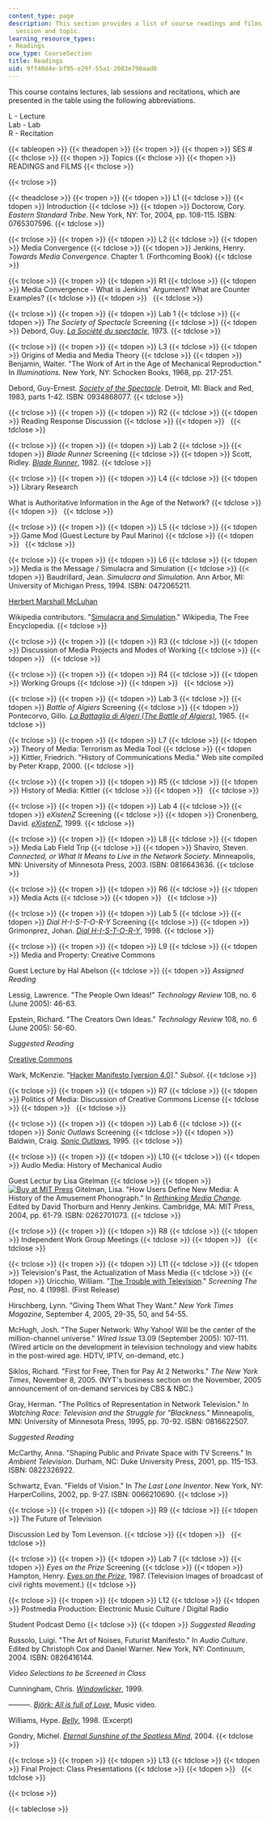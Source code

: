 ```yaml
---
content_type: page
description: This section provides a list of course readings and films organized by
  session and topic.
learning_resource_types:
- Readings
ocw_type: CourseSection
title: Readings
uid: 9ff40d4e-bf95-e29f-55a1-2083e790aad0
---
```


This course contains lectures, lab sessions and recitations, which are presented in the table using the following abbreviations.

L - Lecture  
Lab - Lab  
R - Recitation

{{< tableopen >}}
{{< theadopen >}}
{{< tropen >}}
{{< thopen >}}
SES #
{{< thclose >}}
{{< thopen >}}
Topics
{{< thclose >}}
{{< thopen >}}
READINGS and FILMS
{{< thclose >}}

{{< trclose >}}

{{< theadclose >}}
{{< tropen >}}
{{< tdopen >}}
L1
{{< tdclose >}}
{{< tdopen >}}
Introduction
{{< tdclose >}}
{{< tdopen >}}
Doctorow, Cory. _Eastern Standard Tribe_. New York, NY: Tor, 2004, pp. 108-115. ISBN: 0765307596.
{{< tdclose >}}

{{< trclose >}}
{{< tropen >}}
{{< tdopen >}}
L2
{{< tdclose >}}
{{< tdopen >}}
Media Convergence
{{< tdclose >}}
{{< tdopen >}}
Jenkins, Henry. _Towards Media Convergence_. Chapter 1. (Forthcoming Book)
{{< tdclose >}}

{{< trclose >}}
{{< tropen >}}
{{< tdopen >}}
R1
{{< tdclose >}}
{{< tdopen >}}
Media Convergence - What is Jenkins' Argument? What are Counter Examples?
{{< tdclose >}}
{{< tdopen >}}
 
{{< tdclose >}}

{{< trclose >}}
{{< tropen >}}
{{< tdopen >}}
Lab 1
{{< tdclose >}}
{{< tdopen >}}
_The Society of Spectacle_ Screening
{{< tdclose >}}
{{< tdopen >}}
Debord, Guy. [_La Société du spectacle_](http://www.imdb.com/title/tt0070712/), 1973.
{{< tdclose >}}

{{< trclose >}}
{{< tropen >}}
{{< tdopen >}}
L3
{{< tdclose >}}
{{< tdopen >}}
Origins of Media and Media Theory
{{< tdclose >}}
{{< tdopen >}}
Benjamin, Walter. "The Work of Art in the Age of Mechanical Reproduction." In _Illuminations._ New York, NY: Schocken Books, 1968, pp. 217-251.  
  
Debord, Guy-Ernest. [_Society of the Spectacle_](http://library.nothingness.org/articles/all/en/display/16). Detroit, MI: Black and Red, 1983, parts 1-42. ISBN: 0934868077.
{{< tdclose >}}

{{< trclose >}}
{{< tropen >}}
{{< tdopen >}}
R2
{{< tdclose >}}
{{< tdopen >}}
Reading Response Discussion
{{< tdclose >}}
{{< tdopen >}}
 
{{< tdclose >}}

{{< trclose >}}
{{< tropen >}}
{{< tdopen >}}
Lab 2
{{< tdclose >}}
{{< tdopen >}}
_Blade Runner_ Screening
{{< tdclose >}}
{{< tdopen >}}
Scott, Ridley. [_Blade Runner_](http://www.imdb.com/title/tt0083658/), 1982.
{{< tdclose >}}

{{< trclose >}}
{{< tropen >}}
{{< tdopen >}}
L4
{{< tdclose >}}
{{< tdopen >}}
Library Research  
  
What is Authoritative Information in the Age of the Network?
{{< tdclose >}}
{{< tdopen >}}
 
{{< tdclose >}}

{{< trclose >}}
{{< tropen >}}
{{< tdopen >}}
L5
{{< tdclose >}}
{{< tdopen >}}
Game Mod (Guest Lecture by Paul Marino)
{{< tdclose >}}
{{< tdopen >}}
 
{{< tdclose >}}

{{< trclose >}}
{{< tropen >}}
{{< tdopen >}}
L6
{{< tdclose >}}
{{< tdopen >}}
Media is the Message / Simulacra and Simulation
{{< tdclose >}}
{{< tdopen >}}
Baudrillard, Jean. _Simulacra and Simulation_. Ann Arbor, MI: University of Michigan Press, 1994. ISBN: 0472065211.  
  
[Herbert Marshall McLuhan](http://marshallmcluhan.com/biography/)  
  
Wikipedia contributors. "[Simulacra and Simulation](http://en.wikipedia.org/w/index.php?title=Simulacra_and_Simulation&oldid=34857713)." Wikipedia, The Free Encyclopedia.
{{< tdclose >}}

{{< trclose >}}
{{< tropen >}}
{{< tdopen >}}
R3
{{< tdclose >}}
{{< tdopen >}}
Discussion of Media Projects and Modes of Working
{{< tdclose >}}
{{< tdopen >}}
 
{{< tdclose >}}

{{< trclose >}}
{{< tropen >}}
{{< tdopen >}}
R4
{{< tdclose >}}
{{< tdopen >}}
Working Groups
{{< tdclose >}}
{{< tdopen >}}
 
{{< tdclose >}}

{{< trclose >}}
{{< tropen >}}
{{< tdopen >}}
Lab 3
{{< tdclose >}}
{{< tdopen >}}
_Battle of Algiers_ Screening
{{< tdclose >}}
{{< tdopen >}}
Pontecorvo, Gillo. [_La Battaglia di Algeri (The Battle of Algiers)_](http://www.imdb.com/title/tt0058946/), 1965.
{{< tdclose >}}

{{< trclose >}}
{{< tropen >}}
{{< tdopen >}}
L7
{{< tdclose >}}
{{< tdopen >}}
Theory of Media: Terrorism as Media Tool
{{< tdclose >}}
{{< tdopen >}}
Kittler, Friedrich. "History of Communications Media." Web site compiled by Peter Krapp, 2000.
{{< tdclose >}}

{{< trclose >}}
{{< tropen >}}
{{< tdopen >}}
R5
{{< tdclose >}}
{{< tdopen >}}
History of Media: Kittler
{{< tdclose >}}
{{< tdopen >}}
 
{{< tdclose >}}

{{< trclose >}}
{{< tropen >}}
{{< tdopen >}}
Lab 4
{{< tdclose >}}
{{< tdopen >}}
_eXistenZ_ Screening
{{< tdclose >}}
{{< tdopen >}}
Cronenberg, David. [_eXistenZ_](http://www.imdb.com/title/tt0120907/), 1999.
{{< tdclose >}}

{{< trclose >}}
{{< tropen >}}
{{< tdopen >}}
L8
{{< tdclose >}}
{{< tdopen >}}
Media Lab Field Trip
{{< tdclose >}}
{{< tdopen >}}
Shaviro, Steven. _Connected, or What It Means to Live in the Network Society_. Minneapolis, MN: University of Minnesota Press, 2003. ISBN: 0816643636.
{{< tdclose >}}

{{< trclose >}}
{{< tropen >}}
{{< tdopen >}}
R6
{{< tdclose >}}
{{< tdopen >}}
Media Acts
{{< tdclose >}}
{{< tdopen >}}
 
{{< tdclose >}}

{{< trclose >}}
{{< tropen >}}
{{< tdopen >}}
Lab 5
{{< tdclose >}}
{{< tdopen >}}
_Dial H-I-S-T-O-R-Y_ Screening
{{< tdclose >}}
{{< tdopen >}}
Grimonprez, Johan. [_Dial H-I-S-T-O-R-Y_](http://www.imdb.com/title/tt0367655/), 1998.
{{< tdclose >}}

{{< trclose >}}
{{< tropen >}}
{{< tdopen >}}
L9
{{< tdclose >}}
{{< tdopen >}}
Media and Property: Creative Commons  
  
Guest Lecture by Hal Abelson
{{< tdclose >}}
{{< tdopen >}}
_Assigned Reading_  
  
Lessig, Lawrence. "The People Own Ideas!" _Technology Review_ 108, no. 6 (June 2005): 46-63.  
  
Epstein, Richard. "The Creators Own Ideas." _Technology Review_ 108, no. 6 (June 2005): 56-60.  
  
_Suggested Reading_  
  
[Creative Commons](http://creativecommons.org/)  
  
Wark, McKenzie. "[Hacker Manifesto \[version 4.0\]](http://subsol.c3.hu/subsol_2/contributors0/warktext.html)." _Subsol_.
{{< tdclose >}}

{{< trclose >}}
{{< tropen >}}
{{< tdopen >}}
R7
{{< tdclose >}}
{{< tdopen >}}
Politics of Media: Discussion of Creative Commons License
{{< tdclose >}}
{{< tdopen >}}
 
{{< tdclose >}}

{{< trclose >}}
{{< tropen >}}
{{< tdopen >}}
Lab 6
{{< tdclose >}}
{{< tdopen >}}
_Sonic Outlaws_ Screening
{{< tdclose >}}
{{< tdopen >}}
Baldwin, Craig. [_Sonic Outlaws_](http://imdb.com/title/tt0114500/), 1995.
{{< tdclose >}}

{{< trclose >}}
{{< tropen >}}
{{< tdopen >}}
L10
{{< tdclose >}}
{{< tdopen >}}
Audio Media: History of Mechanical Audio  
  
Guest Lectur by Lisa Gitelman
{{< tdclose >}}
{{< tdopen >}}
[![Buy at MIT Press](/images/mp_logo.gif)](https://mitpress.mit.edu/books/rethinking-media-change) Gitelman, Lisa. "How Users Define New Media: A History of the Amusement Phonograph." In [_Rethinking Media Change_](https://mitpress.mit.edu/books/rethinking-media-change). Edited by David Thorburn and Henry Jenkins. Cambridge, MA: MIT Press, 2004, pp. 61-79. ISBN: 0262701073.
{{< tdclose >}}

{{< trclose >}}
{{< tropen >}}
{{< tdopen >}}
R8
{{< tdclose >}}
{{< tdopen >}}
Independent Work Group Meetings
{{< tdclose >}}
{{< tdopen >}}
 
{{< tdclose >}}

{{< trclose >}}
{{< tropen >}}
{{< tdopen >}}
L11
{{< tdclose >}}
{{< tdopen >}}
Television's Past, the Actualization of Mass Media
{{< tdclose >}}
{{< tdopen >}}
Uricchio, William. "[The Trouble with Television](http://tlweb.latrobe.edu.au/humanities/screeningthepast/firstrelease/fir998/WUfr4b.htm)." _Screening The Past_, no. 4 (1998). (First Release)  
  
Hirschberg, Lynn. "Giving Them What They Want." _New York Times Magazine,_ September 4, 2005, 29-35, 50, and 54-55.  
  
McHugh, Josh. "The Super Network: Why Yahoo! Will be the center of the million-channel universe." _Wired Issue_ 13.09 (September 2005): 107-111. (Wired article on the development in television technology and view habits in the post-wired age. HDTV, IPTV, on-demand, etc.)  
  
Siklos, Richard. "First for Free, Then for Pay At 2 Networks." _The New York Times_, November 8, 2005. (NYT's business section on the November, 2005 announcement of on-demand services by CBS & NBC.)  
  
Gray, Herman. "The Politics of Representation in Network Television." In _Watching Race: Television and the Struggle for "Blackness."_ Minneapolis, MN: University of Minnesota Press, 1995, pp. 70-92. ISBN: 0816622507.  
  
_Suggested Reading_  
  
McCarthy, Anna. "Shaping Public and Private Space with TV Screens." In _Ambient Television_. Durham, NC: Duke University Press, 2001, pp. 115-153. ISBN: 0822326922.  
  
Schwartz, Evan. "Fields of Vision." In _The Last Lone Inventor_. New York, NY: HarperCollins, 2002, pp. 9-27. ISBN: 0066210690.
{{< tdclose >}}

{{< trclose >}}
{{< tropen >}}
{{< tdopen >}}
R9
{{< tdclose >}}
{{< tdopen >}}
The Future of Television  
  
Discussion Led by Tom Levenson.
{{< tdclose >}}
{{< tdopen >}}
 
{{< tdclose >}}

{{< trclose >}}
{{< tropen >}}
{{< tdopen >}}
Lab 7
{{< tdclose >}}
{{< tdopen >}}
_Eyes on the Prize_ Screening
{{< tdclose >}}
{{< tdopen >}}
Hampton, Henry. [_Eyes on the Prize_](http://imdb.com/title/tt0092999/), 1987. (Television images of broadcast of civil rights movement.)
{{< tdclose >}}

{{< trclose >}}
{{< tropen >}}
{{< tdopen >}}
L12
{{< tdclose >}}
{{< tdopen >}}
Postmedia Production: Electronic Music Culture / Digital Radio  
  
Student Podcast Demo
{{< tdclose >}}
{{< tdopen >}}
_Suggested Reading_  
  
Russolo, Luigi. "The Art of Noises, Futurist Manifesto." In _Audio Culture_. Edited by Christoph Cox and Daniel Warner. New York, NY: Continuum, 2004. ISBN: 0826416144.  
  
_Video Selections to be Screened in Class_  
  
Cunningham, Chris. [_Windowlicker_](http://www.dailymotion.com/video/xkzwi_chris-cunningham-windowlicker), 1999.  
  
———. [_Björk: All is full of Love_](http://www.contactmusic.com/pages/bjorkx13x12x02), Music video.  
  
Williams, Hype. [_Belly_](http://imdb.com/title/tt0158493/), 1998. (Excerpt)  
  
Gondry, Michel. [_Eternal Sunshine of the Spotless Mind_](http://www.imdb.com/title/tt0338013/), 2004.
{{< tdclose >}}

{{< trclose >}}
{{< tropen >}}
{{< tdopen >}}
L13
{{< tdclose >}}
{{< tdopen >}}
Final Project: Class Presentations
{{< tdclose >}}
{{< tdopen >}}
 
{{< tdclose >}}

{{< trclose >}}

{{< tableclose >}}
